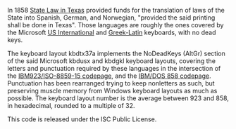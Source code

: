 In 1858 [State Law in Texas](https://texashistory.unt.edu/ark:/67531/metapth6730/m1/1095/) provided funds for the translation of laws of the State into Spanish, German, and Norwegian, "provided the said printing shall be done in Texas". Those languages are roughly the ones covered by the Microsoft [US International](https://kbdlayout.info/kbdusx) and [Greek-Latin](https://kbdlayout.info/kbdgkl) keyboards, with no dead keys. 

The keyboard layout kbdtx37a implements the NoDeadKeys (AltGr) section of the said Microsoft kbdusx and kbdgkl keyboard layouts, covering the letters and punctuation required by these languages in the intersection of the [IBM923/ISO-8859-15 codepage](https://en.wikipedia.org/wiki/Latin_9), and the [IBM/DOS 858 codepage](https://en.wikipedia.org/wiki/CP858). Punctuation has been rearranged trying to keep nonletters as such, but preserving muscle memory from Windows keyboard layouts as much as possible. The keyboard layout number is the average between 923 and 858, in hexadecimal, rounded to a multiple of 32.

This code is released under the ISC Public License.
